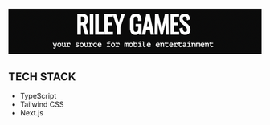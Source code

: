 
![](https://github.com/gemsjohn/riley-games/blob/main/public/screenshot_riley_games.png)

## TECH STACK
* TypeScript
* Tailwind CSS
* Next.js
